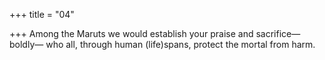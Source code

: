 +++
title = "04"

+++
Among the Maruts we would establish your praise and
sacrifice—boldly—
who all, through human (life)spans, protect the mortal from harm.